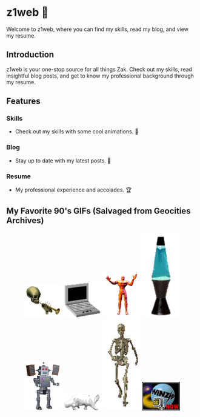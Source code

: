 # z1web 🌟

Welcome to z1web, where you can find my skills, read my blog, and view my resume.

## Introduction

z1web is your one-stop source for all things Zak. Check out my skills, read insightful blog posts, and get to know my professional background through my resume.

## Features

### Skills
- Check out my skills with some cool animations. 🎨
  
### Blog
- Stay up to date with my latest posts. 📝

### Resume
- My professional experience and accolades. 🏆

## My Favorite 90's GIFs (Salvaged from Geocities Archives)

<div align="center">

  <img src="Graphics/DootDoot.gif" width="100">
  <img src="Graphics/LilComputer.gif" width="100">
  <img src="Graphics/GlowingAnatomicMan.gif" width="100">
  <img src="Graphics/LavaLamp.gif" width="100">
  <img src="Graphics/RoboDance.gif" width="100">
  <img src="Graphics/WalkingKitty.gif" width="100">
  <img src="Graphics/WalkingSkeleton.gif" width="100">
  <img src="Graphics/WinzipAd.gif" width="100">
  
</div>

